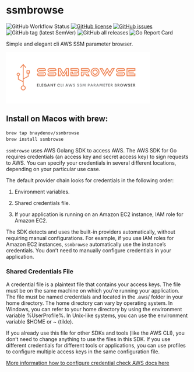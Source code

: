 # ssmbrowse

![GitHub Workflow Status](https://img.shields.io/github/workflow/status/bnaydenov/ssmbrowse/goreleaser)
[![GitHub license](https://img.shields.io/github/license/bnaydenov/ssmbrowse)](https://github.com/bnaydenov/ssmbrowse/blob/master/LICENSE)
[![GitHub issues](https://img.shields.io/github/issues/bnaydenov/ssmbrowse)](https://github.com/bnaydenov/ssmbrowse/issues)
![GitHub tag (latest SemVer)](https://img.shields.io/github/v/tag/bnaydenov/ssmbrowse)
![GitHub all releases](https://img.shields.io/github/downloads/bnaydenov/ssmbrowse/total)
![Go Report Card](https://goreportcard.com/badge/github.com/bnaydenov/ssmbrowse)


Simple and elegant cli AWS SSM parameter browser.

<img align="left" src="assets/ssmbrowse-logo-transparent.png" style="float:  unset;">



## Install on Macos with brew: 
```bash
brew tap bnaydenov/ssmbrowse
brew install ssmbrowse
```

`ssmbrowse` uses AWS Golang SDK to access AWS. The AWS SDK for Go requires credentials (an access key and secret access key) to sign requests to AWS. You can specify your credentials in several different locations, depending on your particular use case. 

The default provider chain looks for credentials in the following order:
1. Environment variables.

2. Shared credentials file.
3. If your application is running on an Amazon EC2 instance, IAM role for Amazon EC2.

The SDK detects and uses the built-in providers automatically, without requiring manual configurations. For example, if you use IAM roles for Amazon EC2 instances, `ssmbrowse` automatically use the instance’s credentials. You don’t need to manually configure credentials in your application.

### Shared Credentials File
A credential file is a plaintext file that contains your access keys. The file must be on the same machine on which you’re running your application. The file must be named credentials and located in the .aws/ folder in your home directory. The home directory can vary by operating system. In Windows, you can refer to your home directory by using the environment variable %UserProfile%. In Unix-like systems, you can use the environment variable $HOME or ~ (tilde).

If you already use this file for other SDKs and tools (like the AWS CLI), you don’t need to change anything to use the files in this SDK. If you use different credentials for different tools or applications, you can use profiles to configure multiple access keys in the same configuration file.

 [More information how to configure credential check AWS docs here](https://docs.aws.amazon.com/sdk-for-go/v1/developer-guide/configuring-sdk.html)

